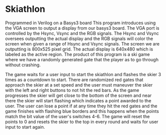 # Skiathlon
Programmed in Verilog on a Basys3 board
This program introduces using the VGA screen to output a display from our basys3 board. The VGA port is controlled by the Hsync, Vsync and the RGB signals. The Hsync and Vsync oversees outputting the actual display and the RGB signals will color the screen when given a range of Hsync and Vsync signals. The screen we are outputting is 800x525 pixel grid. The actual display is 640x480 which is labeled as the active region. The product of this program is a ski game where we have a randomly generated gate that the player as to go through without crashing.

The game waits for a user input to start the skiathlon and flashes the skier 3 times as a countdown to start. There are randomized red gates that approach the skier at a set speed and the user must maneuver the skier with the left and right buttons to not hit the red bars. As the game progresses the skier will get close to the bottom of the screen and near there the skier will start flashing which indicates a point awarded to the user. The user can lose a point if at any time they hit the red gates and the game finishes with flashing blue borders and this happens when the points match the bit value of the user's switches 4-6. The game will reset the points to 0 and resets the skier to the top in every round and waits for user input to start again.


